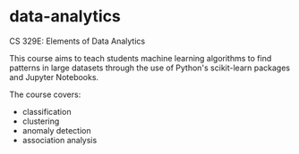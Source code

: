 # data-analytics
CS 329E: Elements of Data Analytics 

This course aims to teach students machine learning algorithms to find patterns in large datasets through the use of Python's scikit-learn packages and Jupyter Notebooks. 

The course covers: 
- classification
- clustering
- anomaly detection 
- association analysis 
